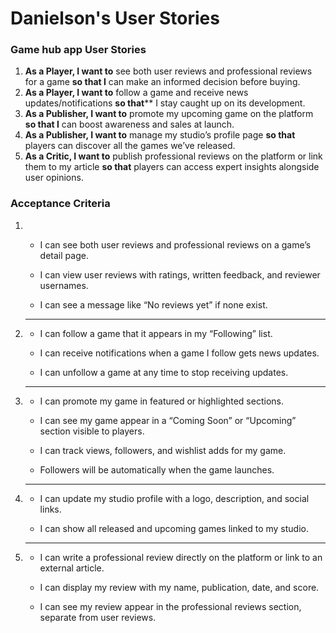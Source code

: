# Danielson's User Stories
### Game hub app User Stories
1. **As a Player, I want to** see both user reviews and professional reviews for a game **so that I** can make an informed decision before buying.
2. **As a Player, I want to** follow a game and receive news updates/notifications **so that**** I stay caught up on its development.
3. **As a Publisher, I want to** promote my upcoming game on the platform **so that I** can boost awareness and sales at launch.
4. **As a Publisher, I want to** manage my studio’s profile page **so that** players can discover all the games we’ve released.
5. **As a Critic, I want to** publish professional reviews on the platform or link them to my article **so that** players can access expert insights alongside user opinions.
### Acceptance Criteria
1. 
   - I can see both user reviews and professional reviews on a game’s detail page.

   - I can view user reviews with ratings, written feedback, and reviewer usernames.

   - I can see a message like “No reviews yet” if none exist.

2. ---------------
   - I can follow a game that it appears in my “Following” list.

   - I can receive notifications when a game I follow gets news updates.

   - I can unfollow a game at any time to stop receiving updates.

3. ---------------
   - I can promote my game in featured or highlighted sections.

   - I can see my game appear in a “Coming Soon” or “Upcoming” section visible to players.

   - I can track views, followers, and wishlist adds for my game.

   - Followers will be automatically when the game launches.

4. ---------------
   - I can update my studio profile with a logo, description, and social links.

   - I can show all released and upcoming games linked to my studio.

5. ---------------
   - I can write a professional review directly on the platform or link to an external article.

   - I can display my review with my name, publication, date, and score.

   - I can see my review appear in the professional reviews section, separate from user reviews.